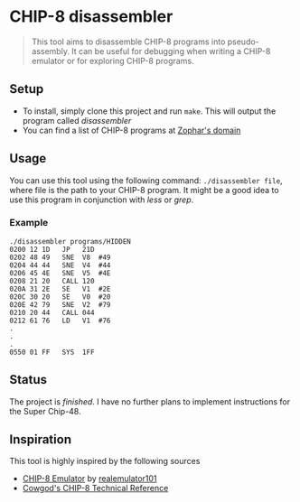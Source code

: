 # CHIP-8 disassembler
> This tool aims to disassemble CHIP-8 programs into pseudo-assembly. It can be useful for debugging when writing a CHIP-8 emulator or for exploring CHIP-8 programs.

## Setup
- To install, simply clone this project and run `make`. This will output the program called _disassembler_
- You can find a list of CHIP-8 programs at [Zophar's domain](https://www.zophar.net/pdroms/chip8.html)


## Usage
You can use this tool using the following command: `./disassembler file`, where file is the path to your CHIP-8 program. It might be a good idea to use this program in conjunction with _less_ or _grep_.
### Example
```
./disassembler programs/HIDDEN
0200 12 1D   JP   21D
0202 48 49   SNE  V8  #49
0204 44 44   SNE  V4  #44
0206 45 4E   SNE  V5  #4E
0208 21 20   CALL 120
020A 31 2E   SE   V1  #2E
020C 30 20   SE   V0  #20
020E 42 79   SNE  V2  #79
0210 20 44   CALL 044
0212 61 76   LD   V1  #76
.
.
.
0550 01 FF   SYS  1FF
```

## Status
The project is _finished_. I have no further plans to implement instructions for the Super Chip-48.

## Inspiration
This tool is highly inspired by the following sources
- [CHIP-8 Emulator](http://emulator101.com/) by [realemulator101](https://twitter.com/realemulator101)
- [Cowgod's CHIP-8 Technical Reference](http://devernay.free.fr/hacks/chip8/C8TECH10.HTM)
